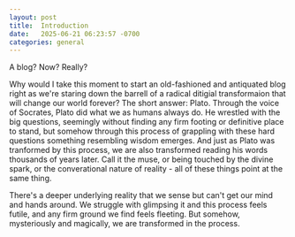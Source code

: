 ```yaml
---
layout: post
title:  Introduction
date:   2025-06-21 06:23:57 -0700
categories: general
---
```

A blog? Now? Really? 

Why would I take this moment to start an old-fashioned and antiquated blog right
as we're staring down the barrell of a radical ditigial transformaion that will
change our world forever? The short answer: Plato. Through the voice of
Socrates, Plato did what we as humans always do. He wrestled with the big
questions, seemingly without finding any firm footing or definitive place to
stand, but somehow through this process of grappling with these hard questions
something resembling wisdom emerges. And just as Plato was tranformed by this
process, we are also transformed reading his words thousands of years later.
Call it the muse, or being touched by the divine spark, or the converational
nature of reality - all of these things point at the same thing. 

There's a deeper underlying reality that we sense but can't get our mind and
hands around. We struggle with glimpsing it and this process feels futile, and
any firm ground we find feels fleeting. But somehow, mysteriously and magically,
we are transformed in the process.

